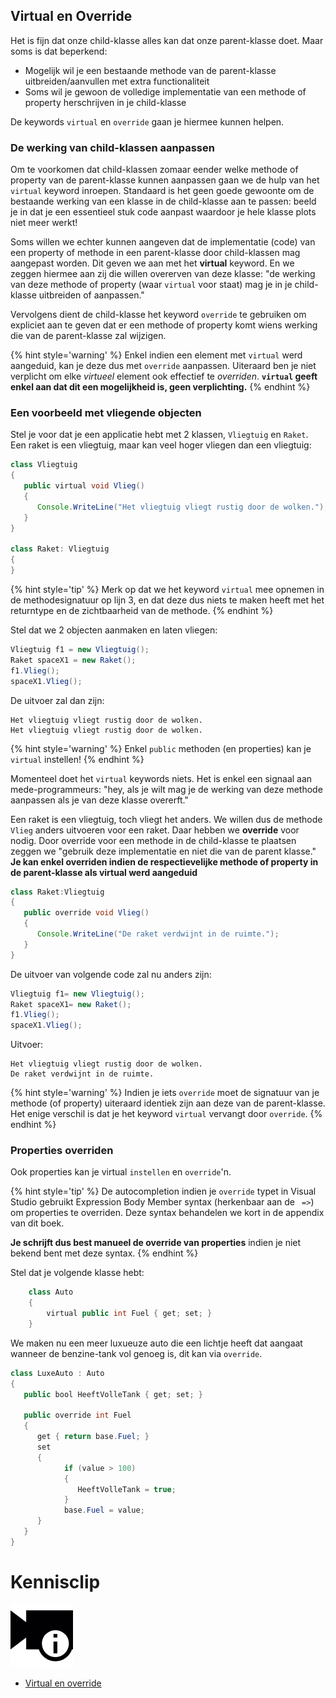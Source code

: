 ## Virtual en Override
Het is fijn dat onze child-klasse alles kan dat onze parent-klasse doet. Maar soms is dat beperkend:
* Mogelijk wil je een bestaande methode van de parent-klasse uitbreiden/aanvullen met extra functionaliteit
* Soms wil je gewoon de volledige implementatie van een methode of property herschrijven in je child-klasse

De keywords ``virtual`` en ``override`` gaan je hiermee kunnen helpen.

### De werking van child-klassen aanpassen

Om te voorkomen dat child-klassen zomaar eender welke methode of property van de parent-klasse kunnen aanpassen gaan we de hulp van het ``virtual`` keyword inroepen. Standaard is het geen goede gewoonte om de bestaande werking van een klasse in de child-klasse aan te passen: beeld je in dat je een essentieel stuk code aanpast waardoor je hele klasse plots niet meer werkt!

Soms willen we echter kunnen aangeven dat de implementatie (code) van een property of methode in een parent-klasse door child-klassen mag aangepast worden. Dit geven we aan met het  **virtual** keyword. En we zeggen hiermee aan zij die willen overerven van deze klasse: "de werking van deze methode of property (waar ``virtual`` voor staat) mag je in je child-klasse uitbreiden of aanpassen."

Vervolgens dient de child-klasse het keyword ``override`` te gebruiken om expliciet aan te geven dat er een methode of property komt wiens werking die van de parent-klasse zal wijzigen.

{% hint style='warning' %}
Enkel indien een element met ``virtual`` werd aangeduid, kan je deze dus met ``override`` aanpassen. Uiteraard ben je niet verplicht om elke *virtueel* element ook effectief te *overriden*. **``virtual`` geeft enkel aan dat dit een mogelijkheid is, geen verplichting.**
{% endhint %}

### Een voorbeeld met vliegende objecten

Stel je voor dat je een applicatie hebt met 2 klassen, ``Vliegtuig`` en ``Raket``. Een raket is een vliegtuig, maar kan veel hoger vliegen dan een vliegtuig:

```java
class Vliegtuig
{
   public virtual void Vlieg()
   {
      Console.WriteLine("Het vliegtuig vliegt rustig door de wolken.");
   }
}

class Raket: Vliegtuig
{
}

```
{% hint style='tip' %}
Merk op dat we het keyword ``virtual`` mee opnemen in de methodesignatuur op lijn 3, en dat deze dus niets te maken heeft met het returntype en de zichtbaarheid van de methode.
{% endhint %}

Stel dat we 2 objecten aanmaken en laten vliegen:

```java
Vliegtuig f1 = new Vliegtuig();
Raket spaceX1 = new Raket();
f1.Vlieg();
spaceX1.Vlieg();
```

De uitvoer zal dan zijn:

```
Het vliegtuig vliegt rustig door de wolken.
Het vliegtuig vliegt rustig door de wolken.
```

{% hint style='warning' %}
Enkel ``public`` methoden (en properties) kan je ``virtual`` instellen!
{% endhint %}

Momenteel doet het ``virtual`` keywords niets. Het is enkel een signaal aan mede-programmeurs: "hey, als je wilt mag je de werking van deze methode aanpassen als je van deze klasse overerft."

Een raket is een vliegtuig, toch vliegt het anders. We willen dus de methode ``Vlieg`` anders uitvoeren voor een raket. Daar hebben we **override** voor nodig. Door override voor een methode in de child-klasse te plaatsen zeggen we "gebruik deze implementatie en niet die van de parent klasse."
**Je kan enkel overriden indien de respectievelijke methode of property in de parent-klasse als virtual werd aangeduid**

```java
class Raket:Vliegtuig
{
   public override void Vlieg()
   {
      Console.WriteLine("De raket verdwijnt in de ruimte.");
   }     
}
```



De uitvoer van volgende code zal nu anders zijn:
```java
Vliegtuig f1= new Vliegtuig();
Raket spaceX1= new Raket();
f1.Vlieg();
spaceX1.Vlieg();
```
Uitvoer:
```
Het vliegtuig vliegt rustig door de wolken.
De raket verdwijnt in de ruimte.
```

{% hint style='warning' %}
Indien je iets ``override`` moet de signatuur van je methode (of property) uiteraard identiek zijn aan deze van de parent-klasse. Het enige verschil is dat je het keyword ``virtual`` vervangt door ``override``.
{% endhint %}


### Properties overriden

Ook properties kan je virtual ``instellen`` en ``override``'n. 

{% hint style='tip' %}
De autocompletion indien je ``override`` typet in Visual Studio gebruikt Expression Body Member syntax (herkenbaar aan de `` =>``) om properties te overriden. Deze syntax behandelen we kort in de appendix van dit boek. 

**Je schrijft dus best manueel de override van properties** indien je niet bekend bent met deze syntax.
{% endhint %}

Stel dat je volgende klasse hebt:

```java
    class Auto
    {
        virtual public int Fuel { get; set; }
    }
```

We maken nu een meer luxueuze auto die een lichtje heeft dat aangaat wanneer de benzine-tank vol genoeg is, dit kan via ``override``.


```java
class LuxeAuto : Auto
{
   public bool HeeftVolleTank { get; set; }

   public override int Fuel
   {
      get { return base.Fuel; }
      set
      {
            if (value > 100)
            {
               HeeftVolleTank = true;
            }
            base.Fuel = value;
      }
   }
}
```

<!---NOBOOKSTART--->
# Kennisclip
![](../assets/infoclip.png)
* [Virtual en override](https://ap.cloud.panopto.eu/Panopto/Pages/Viewer.aspx?id=d549422d-eb27-4dd5-8154-ab7c00ba0728)
<!---NOBOOKEND--->